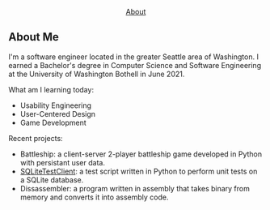 <center>
  
[About](README.md)
  
</center>

## About Me
I'm a software engineer located in the greater Seattle area of Washington. I earned a Bachelor's degree in Computer Science and Software Engineering at the University of Washington Bothell in June 2021. 

What am I learning today:
 - Usability Engineering
 - User-Centered Design
 - Game Development

Recent projects:
 - Battleship: a client-server 2-player battleship game developed in Python with persistant user data.
 - [SQLiteTestClient](https://github.com/MayKeziah/SQLiteTestClient): a test script written in Python to perform unit tests on a SQLite database.
 - Dissassembler: a program written in assembly that takes binary from memory and converts it into assembly code.
